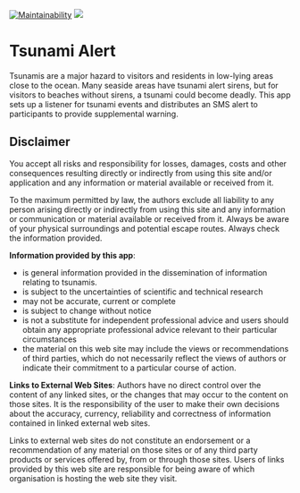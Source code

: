 [![Maintainability](https://api.codeclimate.com/v1/badges/d38f044c7268e28e22eb/maintainability)](https://codeclimate.com/github/philgresh/tsunami-alert-gcp/maintainability)
<a href="https://codeclimate.com/github/philgresh/tsunami-alert-gcp/test_coverage"><img src="https://api.codeclimate.com/v1/badges/d38f044c7268e28e22eb/test_coverage" /></a>
# Tsunami Alert


Tsunamis are a major hazard to visitors and residents in low-lying areas close to the ocean. Many seaside areas have tsunami alert sirens, but for visitors to beaches without sirens, a tsunami could become deadly. This app sets up a listener for tsunami events and distributes an SMS alert to participants to provide supplemental warning.

## Disclaimer
You accept all risks and responsibility for losses, damages, costs and other consequences resulting directly or indirectly from using this site and/or application and any information or material available or received from it.

To the maximum permitted by law, the authors exclude all liability to any person arising directly or indirectly from using this site and any information or communication or material available or received from it. Always be aware of your physical surroundings and potential escape routes. Always check the information provided.

**Information provided by this app**:
- is general information provided in the dissemination of information relating to tsunamis.
- is subject to the uncertainties of scientific and technical research
- may not be accurate, current or complete
- is subject to change without notice
- is not a substitute for independent professional advice and users should obtain any appropriate professional advice relevant to their particular circumstances
- the material on this web site may include the views or recommendations of third parties, which do not necessarily reflect the views of authors or indicate their commitment to a particular course of action.

**Links to External Web Sites**:
Authors have no direct control over the content of any linked sites, or the changes that may occur to the content on those sites. It is the responsibility of the user to make their own decisions about the accuracy, currency, reliability and correctness of information contained in linked external web sites.

Links to external web sites do not constitute an endorsement or a recommendation of any material on those sites or of any third party products or services offered by, from or through those sites. Users of links provided by this web site are responsible for being aware of which organisation is hosting the web site they visit.
